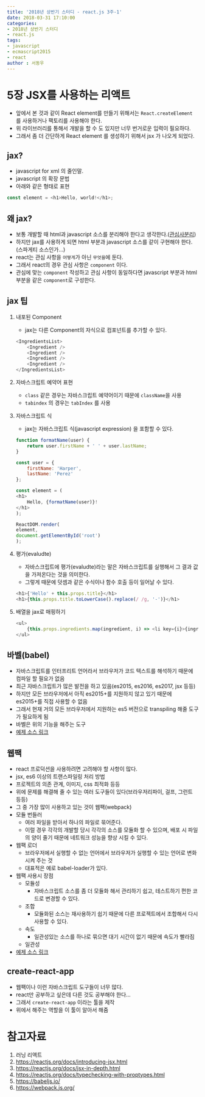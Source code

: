 ```yaml
---
title: '2018년 상반기 스터디 - react.js 3주-1'
date: 2018-03-31 17:10:00
categories:
- 2018년 상반기 스터디
- react.js
tags:
- javascript
- ecmascript2015
- react
author : 서동우
---
```


# 5장 JSX를 사용하는 리액트

* 앞에서 본 것과 같이 React element를 만들기 위해서는 `React.createElement` 를 사용하거나 팩토리를 사용해야 한다.
* 위 라이브러리를 통해서 개발을 할 수 도 있지만 너무 번거로운 입력이 필요하다.
* 그래서 좀 더 간단하게 React element 를 생성하기 위해서 jsx 가 나오게 되었다.

## jax?

* javascript for xml 의 줄인말.
* javascript 의 확장 문법
* 아래와 같은 형태로 표현   
```javascript
const element = <h1>Hello, world!</h1>;
```


## 왜 jax?

* 보통 개발할 때 html과 javascript 소스를 분리해야 한다고 생각한다.([관심사분리](https://gamecodingschool.org/2015/05/29/%EA%B4%80%EC%8B%AC%EC%82%AC%EC%9D%98-%EB%B6%84%EB%A6%ACseparation-of-concerns/))
* 하지만 jax를 사용하게 되면 html 부분과 javascript 소스를 같이 구현해야 한다.(스파게티 소스인가...)
* react는 관심 사항을 `어떻게`가 아닌 `무엇을`에 둔다.
* 그래서 react의 경우 관심 사항은 `component` 이다.
* 관심에 맞는 `component` 작성하고 관심 사항이 동일하다면 javascript 부분과 html 부분을 같은 `component`로 구성한다.

## jax 팁

1. 내포된 Component

    * jax는 다른 Component의 자식으로 컴포넌트를 추가할 수 있다.   
    
    ```javascript
    <IngredientsList>
        <Ingredient />
        <Ingredient />
        <Ingredient />
        <Ingredient />
    </IngredientsList>
    ```
2. 자바스크립트 예약어 표현

    * `class` 같은 경우는 자바스크립트 예약어이기 때문에 `className`을 사용
    * `tabindex` 의 경우는 `tabIndex` 를 사용

3. 자바스크립트 식

    * jax는 자바스크립트 식(javascript expression) 을 포함할 수 있다.
    ```javascript
    function formatName(user) {
        return user.firstName + ' ' + user.lastName;
    }

    const user = {
        firstName: 'Harper',
        lastName: 'Perez'
    };

    const element = (
    <h1>
        Hello, {formatName(user)}!
    </h1>
    );

    ReactDOM.render(
    element,
    document.getElementById('root')
    );
    ```
    
4. 평가(evaludte)

    * 자바스크립트에 평가(evaludte)라는 말은 자바스크립트를 실행해서 그 결과 값을 가져온다는 것을 의미한다.
    * 그렇게 때문에 덧셈과 같은 수식이나 함수 호출 등이 일어날 수 있다.
    
    ```javascript
    <h1>{'Hello' + this.props.title}</h1>
    <h1>{this.props.title.toLowerCase().replace(/ /g, '-')}</h1>
    ```

5. 배열을 jax로 매핑하기

    ```javascript
    <ul>
        {this.props.ingredients.map(ingredient, i) => <li key={i}>{ingredient}</li>}
    </ul>
    ```

## 바벨(babel)

* 자바스크립트를 인터프리트 언어라서 브라우저가 코드 텍스트를 해석하기 때문에 컴파일 할 필요가 없음
* 최근 자바스크립트가 많은 발전을 하고 있음(es2015, es2016, es2017, jsx 등등)
* 하지만 모든 브라우저에서 아직 es2015+를 지원하지 않고 있기 때문에 es2015+를 직접 사용할 수 없음
* 그래서 현재 거의 모든 브라우저에서 지원하는 es5 버전으로 transpiling 해줄 도구가 필요하게 됨
* 바벨은 위의 기능을 해주는 도구
* [예제 소스 링크](https://github.com/killerdong/react-study/blob/master/lecture3.html)

## 웹팩

* react 프로덕션을 사용하려면 고려해야 할 사항이 많다.
* jsx, es6 이상의 트랜스파일링 처리 방법
* 프로젝트의 의존 관계, 이미지, css 최적화 등등
* 위에 문제를 해결해 줄 수 있는 여러 도구들이 있다(브라우저리파이, 걸프, 그런트 등등)
* 그 중 가장 많이 사용하고 있는 것이 웹팩(webpack)
* 모듈 번들러
    * 여러 파일을 받아서 하나의 파일로 묶어준다.
    * 이럴 경우 각각의 개발할 당시 각각의 소스를 모듈화 할 수 있으며, 배포 시 파일의 양이 줄기 때문에 네트워크 성능을 향상 시킬 수 있다.
* 웹팩 로더
    * 브라우저에서 실행할 수 없는 언어에서 브라우저가 실행할 수 있는 언어로 변화시켜 주는 것
    * 대표적은 예로 babel-loader가 있다.
* 웹팩 사용시 장점
    * 모듈성
        * 자바스크립트 소스를 좀 더 모듈화 해서 관리하기 쉽고, 테스트하기 편한 코드로 변경할 수 있다.
    * 조합
        * 모듈화된 소스는 재사용하기 쉽기 때문에 다른 프로젝트에서 조합해서 다시 사용할 수 있다.
    * 속도
        * 일관성있는 소스를 하나로 묶으면 대기 시간이 없기 때문에 속도가 빨라짐
    * 일관성
* [예제 소스 링크](https://github.com/killerdong/react-study/tree/master/lecture3_webpack)

## create-react-app

* 웹팩이나 이런 자바스크립트 도구들이 너무 많다.
* react만 공부하고 싶은데 다른 것도 공부해야 한다...
* 그래서 `create-react-app` 이라는 툴을 제작
* 위에서 해주는 역할을 이 툴이 알아서 해줌

# 참고자료

1. 러닝 리액트
2. https://reactjs.org/docs/introducing-jsx.html
3. https://reactjs.org/docs/jsx-in-depth.html
4. https://reactjs.org/docs/typechecking-with-proptypes.html
5. https://babeljs.io/
6. https://webpack.js.org/
